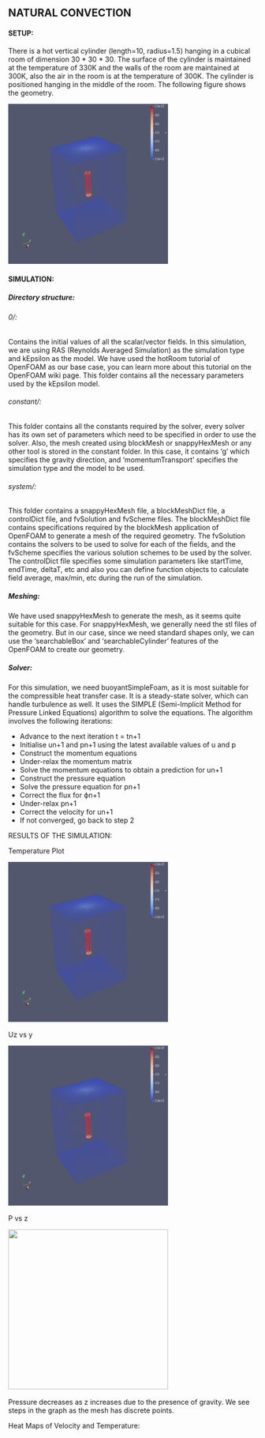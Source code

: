 ## NATURAL CONVECTION

#### SETUP: 
There is a hot vertical cylinder (length=10, radius=1.5) hanging in a cubical room of dimension 30 * 30 * 30. The surface of the cylinder is maintained at the temperature of 330K and the walls of the room are maintained at 300K, also the air in the room is at the temperature of 300K. The cylinder is positioned hanging in the middle of the room. The following figure shows the geometry.

	
<!-- Geometry: ![Alt](/natural_convection/plots/geometry.jpeg "Title" | width=100) -->
<img src="/natural_convection/plots/geometry.jpeg" width="324" height="324">

#### SIMULATION:
##### Directory structure:
###### 0/: 
Contains the initial values of all the scalar/vector fields. In this simulation, we are using RAS (Reynolds Averaged Simulation) as the simulation type and kEpsilon as the model. We have used the hotRoom tutorial of OpenFOAM as our base case, you can learn more about this tutorial on the OpenFOAM wiki page. This folder contains all the necessary parameters used by the kEpsilon model.
###### constant/: 
This folder contains all the constants required by the solver, every solver has its own set of parameters which need to be specified in order to use the solver. Also, the mesh created using blockMesh or snappyHexMesh or any other tool is stored in the constant folder. In this case, it contains ‘g’ which specifies the gravity direction, and ‘momentumTransport’ specifies the simulation type and the model to be used.
###### system/: 
This folder contains a snappyHexMesh file, a blockMeshDict file, a controlDict file, and fvSolution and fvScheme files. The blockMeshDict file contains specifications required by the blockMesh application of OpenFOAM to generate a mesh of the required geometry. The fvSolution contains the solvers to be used to solve for each of the fields, and the fvScheme specifies the various solution schemes to be used by the solver. The controlDict file specifies some simulation parameters like startTime, endTime, deltaT, etc and also you can define function objects to calculate field average, max/min, etc during the run of the simulation.
##### Meshing: 
We have used snappyHexMesh to generate the mesh, as it seems quite suitable for this case. For snappyHexMesh, we generally need the stl files of the geometry. But in our case, since we need standard shapes only, we can use the ‘searchableBox’ and ‘searchableCylinder’ features of the OpenFOAM to create our geometry.
##### Solver: 
For this simulation, we need buoyantSimpleFoam, as it is most suitable for the compressible heat transfer case. It is a steady-state solver, which can handle turbulence as well. It uses the SIMPLE (Semi-Implicit Method for Pressure Linked Equations) algorithm to solve the equations. The algorithm involves the following iterations:
- Advance to the next iteration t = tn+1
- Initialise un+1 and pn+1 using the latest available values of u and p
- Construct the momentum equations
- Under-relax the momentum matrix
- Solve the momentum equations to obtain a prediction for un+1
- Construct the pressure equation
- Solve the pressure equation for pn+1
- Correct the flux for ϕn+1
- Under-relax pn+1
- Correct the velocity for un+1
- If not converged, go back to step 2


RESULTS OF THE SIMULATION:

Temperature Plot

<img src="/natural_convection/plots/geometry.jpeg" width="324" height="324">

Uz vs y

<img src="/natural_convection/plots/geometry.jpeg" width="324" height="324">

P vs z

<img src="/natural_convection/plots/P_vs_z." width="324" height="324">

Pressure decreases as z increases due to the presence of gravity. We see steps in the graph as the mesh has discrete points.

Heat Maps of Velocity and Temperature:











































